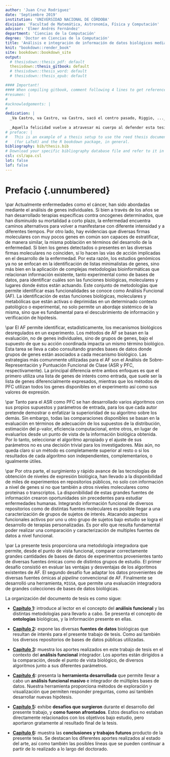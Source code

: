 ```yaml
---
author: 'Juan Cruz Rodriguez'
date: 'Septiembre 2019'
institution: 'UNIVERSIDAD NACIONAL DE CÓRDOBA'
division: 'Facultad de Matemática, Astronomía, Física y Computación'
advisor: 'Elmer Andrés Fernández'
department: 'Ciencias de la Computación'
degree: 'Doctor en Ciencias de la Computación'
title: 'Análisis e integración de información de datos biológicos mediante análisis funcional'
knit: "bookdown::render_book"
site: bookdown::bookdown_site
output: 
  # thesisdown::thesis_pdf: default
  thesisdown::thesis_gitbook: default
  # thesisdown::thesis_word: default
  # thesisdown::thesis_epub: default

#### Important!
#### When compiling gitbook, comment following 4 lines to get references
#resumen: |
#  
#acknowledgements: |
#  
dedication: |
  _Va Castro, va Castro, va Castro, sacó el centro pasado, Riggio, ..._
  
  _Aquella felicidad vuelve a atravesar mi cuerpo al defender esta tesis._
# preface: |
#   This is an example of a thesis setup to use the reed thesis document class
#   (for LaTeX) and the R bookdown package, in general.
bibliography: bib/thesis.bib
# Download your specific bibliography database file and refer to it in the line above.
csl: csl/apa.csl
lot: false
lof: false
---
```




# Prefacio {.unnumbered}

<!-- en un exp transcriptomico se buscan genes DE, pero mejor aun hacer AF -->
\par Actualmente enfermedades como el cáncer, han sido abordadas mediante el análisis de genes individuales. Si bien a través de los años se han desarrollado terapias específicas contra oncogenes determinados, que han disminuido su mortalidad a corto plazo, la enfermedad encuentra caminos alternativos para volver a manifestarse con diferente intensidad y a diferentes tiempos. Por otro lado, hay evidencias que diversas firmas moleculares con muy pocos genes en común son capaces de estratificar, de manera similar, la misma población en términos del desarrollo de la enfermedad. Si bien los genes detectados o presentes en las diversas firmas moleculares no coinciden, sí lo hacen las vías de acción implicadas en el desarrollo de la enfermedad. Por esta razón, los estudios genómicos ya no se enfocan en la identificación de listas minimalistas de genes, sino más bien en la aplicación de complejas metodologías bioinformáticas que relacionan información existente, tanto experimental como de bases de datos, para identificar cuáles son las funciones biológicas, moleculares y lugares donde éstos están actuando. Este conjunto de metodologías que permite identificar esas funcionalidades se conoce como Análisis Funcional (AF). La identificación de estas funciones biológicas, moleculares y metabólicas que están activas o deprimidas en un determinado contexto patológico o experimental, no solo permite un abordaje sistémico de la misma, sino que es fundamental para el descubrimiento de información y verificación de hipótesis.

<!-- breve resumen de lo que es el AF: SEA y GSEA -->
\par El AF permite identificar, estadísticamente, los mecanismos biológicos desregulados en un experimento. Los métodos de AF se basan en la evaluación, no de genes individuales, sino de grupos de genes, bajo el supuesto de que su acción coordinada impacta un mismo término biológico. Esta tarea se lleva a cabo consultando grandes bases de datos donde grupos de genes están asociados a cada mecanismo biológico. Las estrategias más comunmente utilizadas para el AF son el Análisis de Sobre-Representación y Puntuación Funcional de Clase (ASR y PFC, respectivamente). La principal diferencia entre ambos enfoques es que el primero utiliza una lista de genes de interés como entrada, que suele ser la lista de genes diferencialmente expresados, mientras que los métodos de PFC utilizan todos los genes disponibles en el experimento así como sus valores de expresión.

<!-- problema solucionado en IFA -->
\par Tanto para el ASR como PFC se han desarrollado varios algoritmos con sus propios supuestos y parámetros de entrada, para los que cada autor pretende demostrar o enfatizar la superioridad de su algoritmo sobre los demás. Sin embargo, todas las comparaciones disponibles se basan en la evaluación en términos de adecuación de los supuestos de la distribución, estimación del p-valor, eficiencia computacional, entre otros, en lugar de evaluarlos desde un punto de vista de la información biológica obtenida. Por lo tanto, seleccionar el algoritmo apropiado y el ajuste de sus parámetros no es una decisión trivial para los investigadores. Más aún, no queda claro si un método es completamente superior al resto o si los resultados de cada algoritmo son independientes, complementarios, o igualmente útiles.

<!-- problema solucionado en MIGSA -->
<!-- hay grandes cantidades de base de datos, y de diversas fuentes omicas -->
\par Por otra parte, el surgimiento y rápido avance de las tecnologías de obtención de niveles de expresión biológica, han llevado a la disponibilidad de miles de experimentos en repositorios públicos, no solo con información a nivel de genes si no que también a otros niveles moleculares como proteínas o transcriptos. La disponibilidad de estas grandes fuentes de información crearon oportunidades sin precedentes para estudiar enfermedades humanas. Integrando información funcional de diversos repositorios como de distintas fuentes moleculares es posible llegar a una caracterización de grupos de sujetos de interés. Atacando aspectos funcionales activos por uno u otro grupo de sujetos bajo estudio se logra el desarrollo de terapias personalizadas. Es por ello que resulta fundamental poder realizar una comparación y caracterización de multiples fuentes de datos a nivel funcional.

<!-- objetivo de la tesis -->
\par La presente tesis proporciona una metodología integradora que permite, desde el punto de vista funcional, comparar correctamente grandes cantidades de bases de datos de experimentos provenientes tanto de diversas fuentes ómicas como de distintos grupos de estudio. El primer desafío consistió en evaluar las ventajas y desventajas de los algoritmos existentes de AF. El segundo desafío fue adaptar los datos provenientes de diversas fuentes ómicas al _pipeline_ convencional de AF. Finalmente se desarrolló una herramienta, `MIGSA`, que permite una evaluación integradora de grandes colecciones de bases de datos biológicas.

La organización del documento de tesis es como sigue:
<!-- todo: referenciar los capitulos -->

* **[Capítulo 1](#cap:af):** introduce al lector en el concepto del **análisis funcional** y las distintas metodologías para llevarlo a cabo. Se presenta el concepto de **ontologías** biológicas, y la información presente en ellas.

* **[Capítulo 2](#cap:ngs):** expone las diversas **fuentes de datos** biológicas que resultan de interés para el presente trabajo de tesis. Como así también los diversos repositorios de bases de datos públicas utilizadas.

* **[Capítulo 3](#cap:ifa):** muestra los aportes realizados en este trabajo de tesis en el contexto del **análisis funcional** integrador. Los aportes están dirigidos a la comparación, desde el punto de vista biológico, de diversos algoritmos junto a sus diferentes parámetros.

* **[Capítulo 4](#cap:migsa):** presenta la **herramienta desarrollada** que permite llevar a cabo un **análisis funcional masivo** e integrador de múltiples bases de datos. Nuestra herramienta proporciona métodos de exploración y visualización que permiten responder preguntas, como así también desarrollar nuevas hipótesis.

* **[Capítulo 5](#cap:desafios):** exhibe **desafíos que surgieron** durante el desarrollo del presente trabajo, y **como fueron afrontados**. Estos desafíos no estaban directamente relacionados con los objetivos bajo estudio, pero aportaron gratamente al resultado final de la tesis.

* **[Capítulo 6](#cap:conclusiones):** muestra las **conclusiones y trabajos futuros** producto de la presente tesis. Se destacan los diferentes aportes realizados al estado del arte, así como también las posibles líneas que se pueden continuar a partir de lo realizado a lo largo del doctorado.
